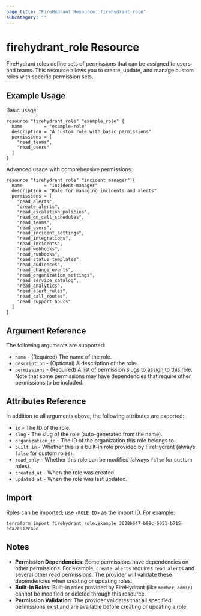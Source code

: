 ```yaml
---
page_title: "FireHydrant Resource: firehydrant_role"
subcategory: ""
---
```


# firehydrant_role Resource

FireHydrant roles define sets of permissions that can be assigned to users and teams. This resource allows you to create, update, and manage custom roles with specific permission sets.

## Example Usage

Basic usage:
```hcl
resource "firehydrant_role" "example_role" {
  name        = "example-role"
  description = "A custom role with basic permissions"
  permissions = [
    "read_teams",
    "read_users"
  ]
}
```

Advanced usage with comprehensive permissions:
```hcl
resource "firehydrant_role" "incident_manager" {
  name        = "incident-manager"
  description = "Role for managing incidents and alerts"
  permissions = [
    "read_alerts",
    "create_alerts",
    "read_escalation_policies",
    "read_on_call_schedules",
    "read_teams",
    "read_users",
    "read_incident_settings",
    "read_integrations",
    "read_incidents",
    "read_webhooks",
    "read_runbooks",
    "read_status_templates",
    "read_audiences",
    "read_change_events",
    "read_organization_settings",
    "read_service_catalog",
    "read_analytics",
    "read_alert_rules",
    "read_call_routes",
    "read_support_hours"
  ]
}
```

## Argument Reference

The following arguments are supported:

* `name` - (Required) The name of the role.
* `description` - (Optional) A description of the role.
* `permissions` - (Required) A list of permission slugs to assign to this role. Note that some permissions may have dependencies that require other permissions to be included.

## Attributes Reference

In addition to all arguments above, the following attributes are exported:

* `id` - The ID of the role.
* `slug` - The slug of the role (auto-generated from the name).
* `organization_id` - The ID of the organization this role belongs to.
* `built_in` - Whether this is a built-in role provided by FireHydrant (always `false` for custom roles).
* `read_only` - Whether this role can be modified (always `false` for custom roles).
* `created_at` - When the role was created.
* `updated_at` - When the role was last updated.

## Import

Roles can be imported; use `<ROLE ID>` as the import ID. For example:

```shell
terraform import firehydrant_role.example 3638b647-b99c-5051-b715-eda2c912c42e
```

## Notes

* **Permission Dependencies**: Some permissions have dependencies on other permissions. For example, `create_alerts` requires `read_alerts` and several other read permissions. The provider will validate these dependencies when creating or updating roles.
* **Built-in Roles**: Built-in roles provided by FireHydrant (like `member`, `admin`) cannot be modified or deleted through this resource.
* **Permission Validation**: The provider validates that all specified permissions exist and are available before creating or updating a role.
